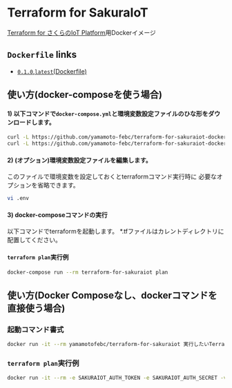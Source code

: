 # Terraform for SakuraIoT

[Terraform for さくらのIoT Platform](https://github.com/yamamoto-febc/terraform-provider-sakuraiot)用Dockerイメージ

## `Dockerfile` links

- [`0.1.0`,`latest`(Dockerfile)](https://github.com/yamamoto-febc/terraform-for-sakuraiot-docker/tree/master/0.1.0/)


## 使い方(docker-composeを使う場合)

#### 1) 以下コマンドで`docker-compose.yml`と環境変数設定ファイルのひな形をダウンロードします。

```bash
curl -L https://github.com/yamamoto-febc/terraform-for-sakuraiot-docker/raw/master/docker-compose.yml > docker-compose.yml
curl -L https://github.com/yamamoto-febc/terraform-for-sakuraiot-docker/raw/master/env-sample > .env
```

#### 2) (**オプション**)環境変数設定ファイルを編集します。

このファイルで環境変数を設定しておくとterraformコマンド実行時に
必要なオプションを省略できます。

```bash
vi .env
```

#### 3) docker-composeコマンドの実行

以下コマンドでterraformを起動します。
*.tfファイルはカレントディレクトリに配置してください。

#### `terraform plan`実行例
```bash
docker-compose run --rm terraform-for-sakuraiot plan
```

## 使い方(Docker Composeなし、dockerコマンドを直接使う場合)


### 起動コマンド書式

```bash
docker run -it --rm yamamotofebc/terraform-for-sakuraiot 実行したいTerraformサブコマンド
```

### `terraform plan`実行例
```bash
docker run -it --rm -e SAKURAIOT_AUTH_TOKEN -e SAKURAIOT_AUTH_SECRET -v $PWD:/work yamamotofebc/terraform-for-sakuraiot plan
```
